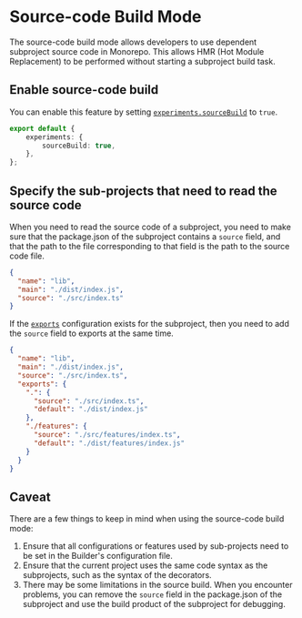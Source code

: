 # Source-code Build Mode

The source-code build mode allows developers to use dependent subproject source code in Monorepo. This allows HMR (Hot Module Replacement) to be performed without starting a subproject build task.

## Enable source-code build

You can enable this feature by setting [`experiments.sourceBuild`](/api/config-experiments.html#experimentssourcebuild) to `true`.

```ts
export default {
    experiments: {
        sourceBuild: true,
    },
};
```

## Specify the sub-projects that need to read the source code

When you need to read the source code of a subproject, you need to make sure that the package.json of the subproject contains a `source` field, and that the path to the file corresponding to that field is the path to the source code file.


```json title="package.json"
{
  "name": "lib",
  "main": "./dist/index.js",
  "source": "./src/index.ts"
}
```

If the [`exports`](https://nodejs.org/api/packages.html#package-entry-points) configuration exists for the subproject, then you need to add the `source` field to exports at the same time.

```json title="package.json"
{
  "name": "lib",
  "main": "./dist/index.js",
  "source": "./src/index.ts",
  "exports": {
    ".": {
      "source": "./src/index.ts",
      "default": "./dist/index.js"
    },
    "./features": {
      "source": "./src/features/index.ts",
      "default": "./dist/features/index.js"
    }
  }
}
```

## Caveat

There are a few things to keep in mind when using the source-code build mode:

1. Ensure that all configurations or features used by sub-projects need to be set in the Builder's configuration file.
2. Ensure that the current project uses the same code syntax as the subprojects, such as the syntax of the decorators.
3. There may be some limitations in the source build. When you encounter problems, you can remove the `source` field in the package.json of the subproject and use the build product of the subproject for debugging.
